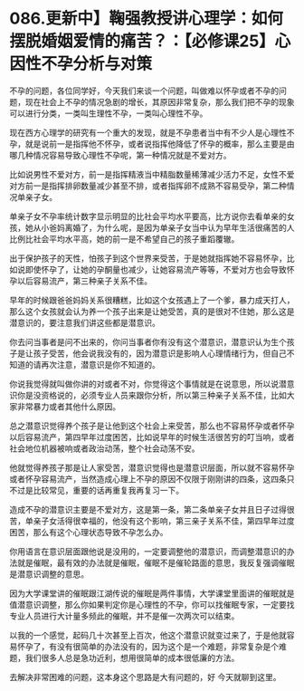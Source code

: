 # 086.更新中】鞠强教授讲心理学：如何摆脱婚姻爱情的痛苦？：【必修课25】心因性不孕分析与对策

不孕的问题，各位同学好，今天我们来谈一个问题，叫做难以怀孕或者不孕的问题，现在社会上不孕的情况急剧的增长，其原因非常复杂，那么我们把不孕的现象可以进行分类，一类叫生理性不孕，一类叫心理性不孕。

现在西方心理学的研究有一个重大的发现，就是不孕患者当中有不少人是心理性不孕，就是说前一是指挥他不怀孕，或者说指挥他降低了怀孕的概率，那么主要是由哪几种情况容易导致心理性不孕呢，第一种情况就是不爱对方。

比如说男性不爱对方，前一是指挥精液当中精脂数量稀薄减少活力不足，女性不爱对方前一是指挥排卵数量减少甚至不排，或者指挥卵不成熟不容易受孕，第二种情况单亲子女。

单亲子女不孕率统计数字显示明显的比社会平均水平要高，比方说你去看单亲的女孩，她从小爸妈离婚了，为什么呢，是因为单亲子女当中认为早年生活很痛苦的人比例比社会平均水平高，她的前一是不希望自己的孩子重蹈覆辙。

出于保护孩子的天性，怕孩子到这个世界来受苦，于是她就指挥她不容易怀孕，比如说即使怀孕了，让她的孕酮量也减少，让她容易流产等等，不爱对方也会导致怀孕以后容易流产，第三种亲子关系不佳。

早年的时候跟爸爸妈妈关系很糟糕，比如这个女孩遇上了一个爹，暴力成天打人，那么这个女孩就会认为养一个孩子出来是让她受苦，真的是很对不住她，那么这是潜意识的，要注意我们讲这些都是潜意识。

你去问当事者是问不出来的，你问当事者你有没有这个潜意识，潜意识认为生个孩子是让孩子受苦，他会说我没有的，因为潜意识是影响人心理情绪行为，但自己不知道的请再次注意，潜意识是你不知道的。

你说我觉得就叫做你讲的对或者不对，你觉得这个事情就是在说意思，所以说潜意识你是没资格说的，必须专业人员来跟你分析，所以第三种亲子关系不佳，比如大家非常暴力或者其他什么原因。

总之潜意识觉得养个孩子是让他到这个社会上来受苦，那么也不容易怀孕或者怀孕以后容易流产，第四早年过度困苦，比如说早年的时候生活很苦穷的叮当响，或者社会地位机器被响或者政治动荡，整个社会动荡不安。

他就觉得养孩子那是让人家受苦，潜意识觉得也是潜意识层面，所以就不容易怀孕或者怀孕容易流产，当然造成心理上不孕的原因不仅限于刚刚讲的四条，这四条只不过是比较常见，重要的话再重复我再复习一下。

造成不孕的潜意识主要是不爱对方，这是第一条，第二条单亲子女并且日子过得很苦，单亲子女活得很幸福的，他没有这个影响，第三亲子关系不佳，第四早年过度困苦，那么有这个心理状态导致不孕怎么办。

你用语言在意识层面跟他说是没用的，一定要调整他的潜意识，而调整潜意识的办法就是催眠，最有效的办法就是催眠，催眠不是催轮路面的意思，我反复强调催眠是潜意识调整的意思。

因为大学课堂讲的催眠跟江湖传说的催眠是两件事情，大学课堂里面讲的催眠就是值潜意识调整，那么你如果判定你是心理性的不孕，你可以找催眠专家，一定要找专业人员进行大计量多频此的催眠，并不是催一次两次可以结束。

以我的一个感觉，起码几十次甚至上百次，他这个潜意识就变过来了，于是他就容易怀孕了，有没有很简单的办法没有的，因为这个是一个难题，非常复杂是个难题，我们很多人总是急功近利，想用很简单的成本很低廉的方法。

去解决非常困难的问题，这本身这个思路是大有问题的，好 今天就聊到这里。
